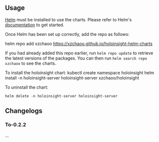 ## Usage

[Helm](https://helm.sh) must be installed to use the charts.  Please refer to
Helm's [documentation](https://helm.sh/docs) to get started.

Once Helm has been set up correctly, add the repo as follows:

helm repo add xzchaoo https://xzchaoo.github.io/holoinsight-helm-charts

If you had already added this repo earlier, run `helm repo update` to retrieve
the latest versions of the packages.  You can then run `helm search repo
xzchaoo` to see the charts.

To install the holoinsight chart:
    kubectl create namespace holoinsight
    helm install -n holoinsight-server holoinsight-server xzchaoo/holoinsight

To uninstall the chart:

    helm delete -n holoinsight-server holoinsight-server

## Changelogs
### To-0.2.2
...
